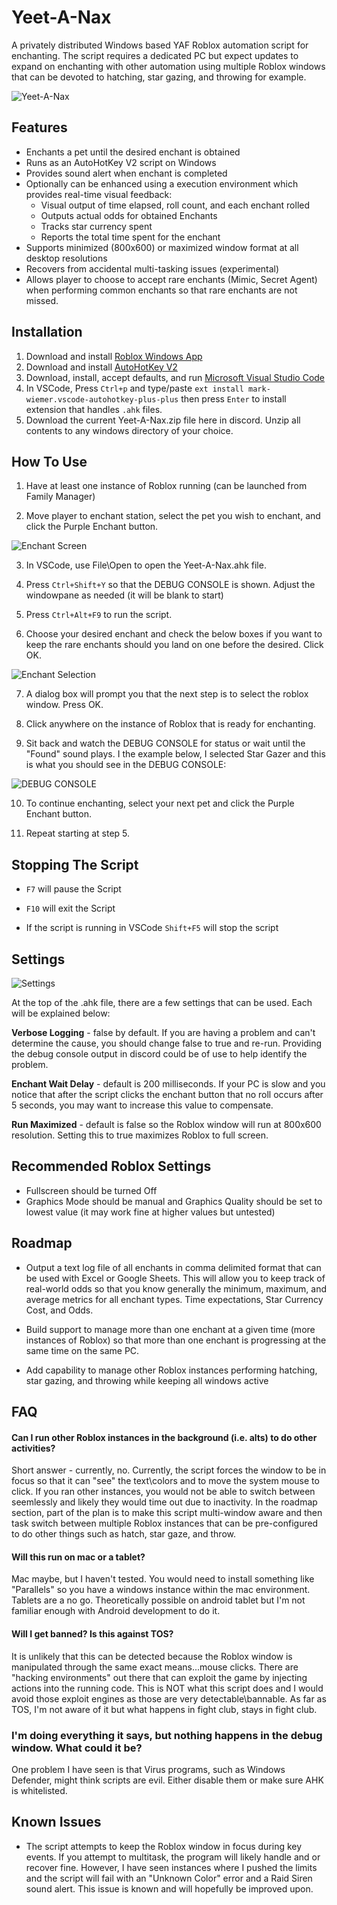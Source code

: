# Yeet-A-Nax

A privately distributed Windows based YAF Roblox automation script for enchanting.  The script requires a dedicated PC but expect updates to expand on enchanting with other automation using multiple Roblox windows that can be devoted to hatching, star gazing, and throwing for example.  

![Yeet-A-Nax](https://i.imgur.com/Ch6Vx8j.png)
## Features

- Enchants a pet until the desired enchant is obtained
- Runs as an AutoHotKey V2 script on Windows
- Provides sound alert when enchant is completed
- Optionally can be enhanced using a execution environment which provides real-time visual feedback:
    - Visual output of time elapsed, roll count, and each enchant rolled
    - Outputs actual odds for obtained Enchants
    - Tracks star currency spent
    - Reports the total time spent for the enchant
- Supports minimized (800x600) or maximized window format at all desktop resolutions
- Recovers from accidental multi-tasking issues (experimental)
- Allows player to choose to accept rare enchants (Mimic, Secret Agent) when performing common enchants so that rare enchants are not missed.



## Installation

1. Download and install [Roblox Windows App](https://www.roblox.com/download/client?os=win)
2. Download and install [AutoHotKey V2](https://www.autohotkey.com/download/ahk-v2.exe)
3. Download, install, accept defaults, and run [Microsoft Visual Studio Code](https://code.visualstudio.com/Download)
4. In VSCode, Press `Ctrl+p` and type/paste `ext install mark-wiemer.vscode-autohotkey-plus-plus` then press `Enter` to install extension that handles `.ahk` files. 
5. Download the current Yeet-A-Nax.zip file here in discord.  Unzip all contents to any windows directory of your choice.
    
## How To Use

1. Have at least one instance of Roblox running (can be launched from Family Manager)

2. Move player to enchant station, select the pet you wish to enchant, and click the Purple Enchant button.

![Enchant Screen](https://i.imgur.com/574jagf.png)

3. In VSCode, use File\Open to open the Yeet-A-Nax.ahk file.

4. Press `Ctrl+Shift+Y` so that the DEBUG CONSOLE is shown.  Adjust the windowpane as needed (it will be blank to start)

5. Press `Ctrl+Alt+F9` to run the script.

6. Choose your desired enchant and check the below boxes if you want to keep the rare enchants should you land on one before the desired.  Click OK.

![Enchant Selection](https://i.imgur.com/oB6nQ3V.png)

7. A dialog box will prompt you that the next step is to select the roblox window.  Press OK.

8. Click anywhere on the instance of Roblox that is ready for enchanting.

9. Sit back and watch the DEBUG CONSOLE for status or wait until the "Found" sound plays.  I the example below, I selected Star Gazer and this is what you should see in the DEBUG CONSOLE:

![DEBUG CONSOLE](https://i.imgur.com/JyA4PLr.png)

10. To continue enchanting, select your next pet and click the Purple Enchant button.

11. Repeat starting at step 5.


## Stopping The Script
- `F7` will pause the Script

- `F10` will exit the Script

- If the script is running in VSCode `Shift+F5` will stop the script
## Settings

![Settings](https://i.imgur.com/NACth2s.png)

At the top of the .ahk file, there are a few settings that can be used.  Each will be explained below:

**Verbose Logging** - false by default.  If you are having a problem and can't determine the cause, you should change false to true and re-run.  Providing the debug console output in discord could be of use to help identify the problem.

**Enchant Wait Delay** - default is 200 milliseconds.  If your PC is slow and you notice that after the script clicks the enchant button that no roll occurs after 5 seconds, you may want to increase this value to compensate.  

**Run Maximized** - default is false so the Roblox window will run at 800x600 resolution.  Setting this to true maximizes Roblox to full screen.
## Recommended Roblox Settings
- Fullscreen should be turned Off
- Graphics Mode should be manual and Graphics Quality should be set to lowest value (it may work fine at higher values but untested)
## Roadmap

- Output a text log file of all enchants in comma delimited format that can be used with Excel or Google Sheets.  This will allow you to keep track of real-world odds so that you know generally the minimum, maximum, and average metrics for all enchant types.  Time expectations, Star Currency Cost, and Odds.

- Build support to manage more than one enchant at a given time (more instances of Roblox) so that more than one enchant is progressing at the same time on the same PC.

- Add capability to manage other Roblox instances performing hatching, star gazing, and throwing while keeping all windows active

## FAQ

#### Can I run other Roblox instances in the background (i.e. alts) to do other activities?

Short answer - currently, no.  Currently, the script forces the window to be in focus so that it can "see" the text\colors and to move the system mouse to click.  If you ran other instances, you would not be able to switch between seemlessly and likely they would time out due to inactivity.  In the roadmap section, part of the plan is to make this script multi-window aware and then task switch between multiple Roblox instances that can be pre-configured to do other things such as hatch, star gaze, and throw.

#### Will this run on mac or a tablet?

Mac maybe, but I haven't tested.  You would need to install something like "Parallels" so you have a windows instance within the mac environment.  Tablets are a no go.  Theoretically possible on android tablet but I'm not familiar enough with Android development to do it.

#### Will I get banned?  Is this against TOS?

It is unlikely that this can be detected because the Roblox window is manipulated through the same exact means...mouse clicks.  There are "hacking environments" out there that can exploit the game by injecting actions into the running code.  This is NOT what this script does and I would avoid those exploit engines as those are very detectable\bannable.  As far as TOS, I'm not aware of it but what happens in fight club, stays in fight club.

### I'm doing everything it says, but nothing happens in the debug window.  What could it be?

One problem I have seen is that Virus programs, such as Windows Defender, might think scripts are evil.  Either disable them or make sure AHK is whitelisted.

## Known Issues

- The script attempts to keep the Roblox window in focus during key events.  If you attempt to multitask, the program will likely handle and or recover fine.  However, I have seen instances where I pushed the limits and the script will fail with an "Unknown Color" error and a Raid Siren sound alert.  This issue is known and will hopefully be improved upon.
